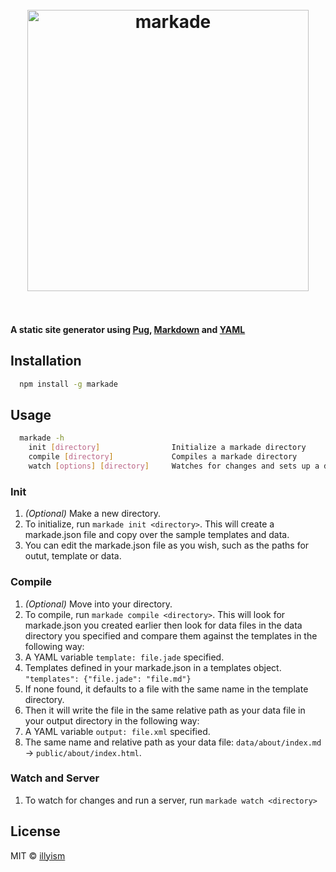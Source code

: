 <h1 align="center">
  <br>
  <img width="450" src="https://github.com/Illyism/markade/assets/304283/60ef3113-3de3-4aab-b5f5-12e16b67ed82" alt="markade">
  <br>
  <br>
</h1>

**A static site generator using [Pug](https://github.com/pugjs/pug), [Markdown](https://help.github.com/articles/markdown-basics/) and [YAML](http://www.yaml.org/)**


## Installation


```bash
  npm install -g markade
```

## Usage

```bash
  markade -h
    init [directory]                Initialize a markade directory
    compile [directory]             Compiles a markade directory
    watch [options] [directory]     Watches for changes and sets up a dev server
```

### Init

1. *(Optional)* Make a new directory.
2. To initialize, run `markade init <directory>`. This will create a markade.json file and copy over the sample templates and data.
3. You can edit the markade.json file as you wish, such as the paths for outut, template or data.

### Compile

1. *(Optional)* Move into your directory.
2. To compile, run `markade compile <directory>`. This will look for markade.json you created earlier then look for data files in the data directory you specified and compare them against the templates in the following way:
  1. A YAML variable `template: file.jade` specified.
  2. Templates defined in your markade.json in a templates object. `"templates": {"file.jade": "file.md"}`
  3. If none found, it defaults to a file with the same name in the template directory. 
3. Then it will write the file in the same relative path as your data file in your output directory in the following way:
  1. A YAML variable `output: file.xml` specified.
  2. The same name and relative path as your data file: `data/about/index.md` -> `public/about/index.html`.

### Watch and Server

1. To watch for changes and run a server, run `markade watch <directory>`

## License

MIT © [illyism](http://il.ly)
